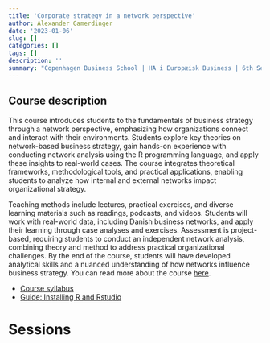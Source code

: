 ```yaml
---
title: 'Corporate strategy in a network perspective'
author: Alexander Gamerdinger
date: '2023-01-06'
slug: []
categories: []
tags: []
description: ''
summary: "Copenhagen Business School | HA i Europæisk Business | 6th Semester"
---
```


## Course description

This course introduces students to the fundamentals of business strategy through a network perspective, emphasizing how organizations connect and interact with their environments. Students explore key theories on network-based business strategy, gain hands-on experience with conducting network analysis using the R programming language, and apply these insights to real-world cases. The course integrates theoretical frameworks, methodological tools, and practical applications, enabling students to analyze how internal and external networks impact organizational strategy.

Teaching methods include lectures, practical exercises, and diverse learning materials such as readings, podcasts, and videos. Students will work with real-world data, including Danish business networks, and apply their learning through case analyses and exercises. Assessment is project-based, requiring students to conduct an independent network analysis, combining theory and method to address practical organizational challenges. By the end of the course, students will have developed analytical skills and a nuanced understanding of how networks influence business strategy. You can read more about the course [here](https://cbscanvas.instructure.com/courses/22821/modules/items/480509).

-   [Course syllabus](syllabus_2023.pdf)
-   [Guide: Installing R and Rstudio](setting_up_R.pdf)

# Sessions
